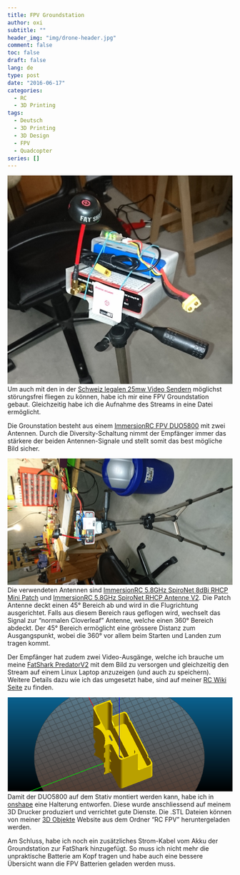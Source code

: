 ```yaml
---
title: FPV Groundstation
author: oxi
subtitle: ""
header_img: "img/drone-header.jpg"
comment: false
toc: false
draft: false
lang: de
type: post
date: "2016-06-17"
categories:
  - RC
  - 3D Printing
tags:
  - Deutsch
  - 3D Printing
  - 3D Design
  - FPV
  - Quadcopter
series: []
---
```

![DSC_0277](img/DSC_0277.jpg)
Um auch mit den in der <a href="https://rc.oxi.ch/index.php/Wichtige_Links" target="_blank">Schweiz legalen 25mw Video Sendern</a> möglichst störungsfrei fliegen zu können, habe ich mir eine FPV Groundstation gebaut. Gleichzeitig habe ich die Aufnahme des Streams in eine Datei ermöglicht.

Die Grounstation besteht aus einem <a href="http://www.banggood.com/ImmersionRC-FPV-DUO5800-V4_1-Race-Edition-40ch-5_8GHz-Raceband-Dual-Output-AV-Receiver-p-1020631.html" target="_blank">ImmersionRC FPV DUO5800</a> mit zwei Antennen. Durch die Diversity-Schaltung nimmt der Empfänger immer das stärkere der beiden Antennen-Signale und stellt somit das best mögliche Bild sicher.

![DSC_0275](img/DSC_0275.jpg)
Die verwendeten Antennen sind <a href="http://ImmersionRC 5.8GHz SpiroNet 8dBi RHCP Mini Patch" target="_blank">ImmersionRC 5.8GHz SpiroNet 8dBi RHCP Mini Patch</a> und <a href="http://fpvracing.ch/de/fpv-zubehor/113-immersionrc-58ghz-spironet-antenna-v2-set-sma.html" target="_blank">ImmersionRC 5.8GHz SpiroNet RHCP Antenne V2</a>. Die Patch Antenne deckt einen 45° Bereich ab und wird in die Flugrichtung ausgerichtet. Falls aus diesem Bereich raus geflogen wird, wechselt das Signal zur &#8220;normalen Cloverleaf&#8221; Antenne, welche einen 360° Bereich abdeckt. Der 45° Bereich ermöglicht eine grössere Distanz zum Ausgangspunkt, wobei die 360° vor allem beim Starten und Landen zum tragen kommt.

Der Empfänger hat zudem zwei Video-Ausgänge, welche ich brauche um meine <a href="http://www.hobbyking.com/hobbyking/store/__28342__FatShark_PredatorV2_RTF_FPV_Headset_System_w_Camera_and_5_8G_TX.html" target="_blank">FatShark PredatorV2</a> mit dem Bild zu versorgen und gleichzeitig den Stream auf einem Linux Laptop anzuzeigen (und auch zu speichern). Weitere Details dazu wie ich das umgesetzt habe, sind auf meiner <a href="https://rc.oxi.ch/index.php/Benutzer:Oxi/FPV_Setup" target="_blank">RC Wiki Seite</a> zu finden.

![Immersion-Duo-5800V4-Mount-Immersion-Case.png](img/Immersion-Duo-5800V4-Mount-Immersion-Case.png)
Damit der DUO5800 auf dem Stativ montiert werden kann, habe ich in <a href="http://onshape.com" target="_blank">onshape</a> eine Halterung entworfen. Diese wurde anschliessend auf meinem 3D Drucker produziert und verrichtet gute Dienste. Die .STL Dateien können von meiner <a href="https://oxi.ch/3dobjects" target="_blank">3D Objekte</a> Website aus dem Ordner &#8220;RC FPV&#8221; heruntergeladen werden.

Am Schluss, habe ich noch ein zusätzliches Strom-Kabel vom Akku der Groundstation zur FatShark hinzugefügt. So muss ich nicht mehr die unpraktische Batterie am Kopf tragen und habe auch eine bessere Übersicht wann die FPV Batterien geladen werden muss.
